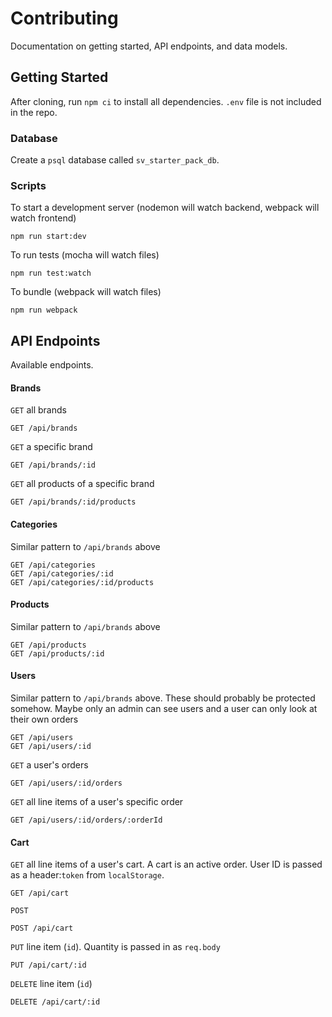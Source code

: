 # Contributing
Documentation on getting started, API endpoints, and data models.

## Getting Started
After cloning, run `npm ci` to install all dependencies. `.env` file is not included in the repo.

### Database
Create a `psql` database called `sv_starter_pack_db`.

### Scripts
To start a development server (nodemon will watch backend, webpack will watch frontend)
```
npm run start:dev
```

To run tests (mocha will watch files)
```
npm run test:watch
```

To bundle (webpack will watch files)
```
npm run webpack
```

## API Endpoints
Available endpoints.

#### Brands
`GET` all brands
```
GET /api/brands
```

`GET` a specific brand
```
GET /api/brands/:id
```

`GET` all products of a specific brand
```
GET /api/brands/:id/products
```

#### Categories
Similar pattern to `/api/brands` above
```
GET /api/categories
GET /api/categories/:id
GET /api/categories/:id/products
```

#### Products
Similar pattern to `/api/brands` above
```
GET /api/products
GET /api/products/:id
```

#### Users
Similar pattern to `/api/brands` above. These should probably be protected somehow. Maybe only an admin can see users and a user can only look at their own orders
```
GET /api/users
GET /api/users/:id
```

`GET` a user's orders
```
GET /api/users/:id/orders
```

`GET` all line items of a user's specific order
```
GET /api/users/:id/orders/:orderId
```

#### Cart
`GET` all line items of a user's cart. A cart is an active order. User ID is passed as a header:`token` from `localStorage`.
```
GET /api/cart
```

`POST`
```
POST /api/cart
```

`PUT` line item (`id`). Quantity is passed in as `req.body`
```
PUT /api/cart/:id
```

`DELETE` line item (`id`)
```
DELETE /api/cart/:id
```
